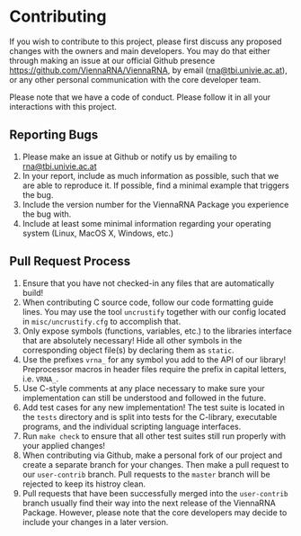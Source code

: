 # Contributing

If you wish to contribute to this project, please first discuss any proposed changes
with the owners and main developers. You may do that either through making an issue
at our official Github presence https://github.com/ViennaRNA/ViennaRNA, by email
(rna@tbi.univie.ac.at), or any other personal communication with the core developer
team.

Please note that we have a code of conduct. Please follow it in all your interactions
with this project.

## Reporting Bugs

1. Please make an issue at Github or notify us by emailing to rna@tbi.univie.ac.at
2. In your report, include as much information as possible, such that we are able
   to reproduce it. If possible, find a minimal example that triggers the bug.
3. Include the version number for the ViennaRNA Package you experience the bug with.
4. Include at least some minimal information regarding your operating system (Linux,
   MacOS X, Windows, etc.)

## Pull Request Process

1. Ensure that you have not checked-in any files that are automatically build!
2. When contributing C source code, follow our code formatting guide lines. You
   may use the tool `uncrustify` together with our config located in `misc/uncrustify.cfg`
   to accomplish that.
3. Only expose symbols (functions, variables, etc.) to the libraries interface that are
   absolutely necessary! Hide all other symbols in the corresponding object file(s) by
   declaring them as `static`.
4. Use the prefixes `vrna_` for any symbol you add to the API of our library! Preprocessor
   macros in header files require the prefix in capital letters, i.e. `VRNA_`.
5. Use C-style comments at any place necessary to make sure your implementation can still
   be understood and followed in the future.
6. Add test cases for any new implementation! The test suite is located in the `tests`
   directory and is split into tests for the C-library, executable programs, and the
   individual scripting language interfaces.
7. Run `make check` to ensure that all other test suites still run properly with your
   applied changes!
8. When contributing via Github, make a personal fork of our project and create a separate
   branch for your changes. Then make a pull request to our `user-contrib` branch.
   Pull requests to the `master` branch will be rejected to keep its histroy clean.
9. Pull requests that have been successfully merged into the `user-contrib` branch
   usually find their way into the next release of the ViennaRNA Package. However, please
   note that the core developers may decide to include your changes in a later version.
